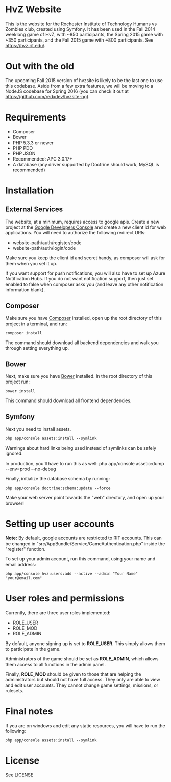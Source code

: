 HvZ Website
===========

This is the website for the Rochester Institute of Technology Humans vs Zombies club, created using Symfony. It has been
used in the Fall 2014 weeklong game of HvZ, with ~850 participants, the Spring 2015 game with ~350 participants, and the Fall 2015 game with ~800 participants. See https://hvz.rit.edu/.

Out with the old
================

The upcoming Fall 2015 version of hvzsite is likely to be the last one to use this codebase. Aside from a few extra features, we will be moving to a NodeJS codebase for Spring 2016 (you can check it out at https://github.com/redxdev/hvzsite-ng).

Requirements
============

  * Composer
  * Bower
  * PHP 5.3.3 or newer
  * PHP PDO
  * PHP JSON
  * Recommended: APC 3.0.17+
  * A database (any driver supported by Doctrine should work, MySQL is recommended)

Installation
============

External Services
-----------------

The website, at a minimum, requires access to google apis. Create a new project at the [Google Developers Console](https://console.developers.google.com/) and create a new client id for web applications. You will need to authorize the following redirect URIs:

* website-path/auth/register/code
* website-path/auth/login/code

Make sure you keep the client id and secret handy, as composer will ask for them when you set it up.

If you want support for push notifications, you will also have to set up Azure Notification Hubs. If you do not want notification support, then just set enabled to false when composer asks you (and leave any other notification information blank).

Composer
--------

Make sure you have [Composer](https://getcomposer.org/) installed, open up the root directory of this project in a
terminal, and run:

    composer install

The command should download all backend dependencies and walk you through setting everything up.

Bower
-----

Next, make sure you have [Bower](http://bower.io/) installed. In the root directory of this project run:

    bower install

This command should download all frontend dependencies.

Symfony
-------

Next you need to install assets.

    php app/console assets:install --symlink

Warnings about hard links being used instead of symlinks can be safely ignored.

In production, you'll have to run this as well:
    php app/console assetic:dump --env=prod --no-debug

Finally, initialize the database schema by running:

    php app/console doctrine:schema:update --force

Make your web server point towards the "web" directory, and open up your browser!

Setting up user accounts
========================

**Note:** By default, google accounts are restricted to RIT accounts. This can be changed in
"src/AppBundle/Service/GameAuthentication.php" inside the "register" function.

To set up your admin account, run this command, using your name and email address:

    php app/console hvz:users:add --active --admin "Your Name" "your@email.com"

User roles and permissions
==========================

Currently, there are three user roles implemented:

* ROLE_USER
* ROLE_MOD
* ROLE_ADMIN

By default, anyone signing up is set to **ROLE_USER**. This simply allows them to participate in the game.

Administrators of the game should be set as **ROLE_ADMIN**, which allows them access to all functions in the admin panel.

Finally, **ROLE_MOD** should be given to those that are helping the administrators but should not have full access. They
only are able to view and edit user accounts. They cannot change game settings, missions, or rulesets.

Final notes
===========

If you are on windows and edit any static resources, you will have to run the following:

    php app/console assets:install --symlink

License
=======

See LICENSE
